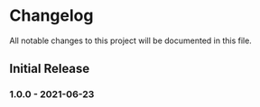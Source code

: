 # Changelog
All notable changes to this project will be documented in this file.

## Initial Release

### 1.0.0 - 2021-06-23
